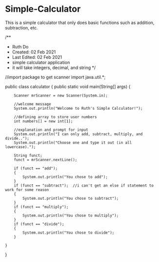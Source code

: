 # Simple-Calculator
This is a simple calculator that only does basic functions such as addition, subtraction, etc.

/**
 * Ruth Do
 * Created: 02 Feb 2021
 * Last Edited: 02 Feb 2021
 * simple calculator application
 * it will take integers, decimal, and string
 */

//import package to get scanner
import java.util.*;

public class calculator {
    public static void main(String[] args) {

        Scanner mrScanner = new Scanner(System.in);

        //welcome message
        System.out.println("Welcome to Ruth's Simple Calculator!");

        //defining array to store user numbers
        int numbers[] = new int[1];

        //explanation and prompt for input
        System.out.println("I can only add, subtract, multiply, and divide..");
        System.out.println("Choose one and type it out (in all lowercase).");

        String funct;
        funct = mrScanner.nextLine();

        if (funct == "add");
        {
            System.out.println("You chose to add");
        }
        if (funct == "subtract");  //i can't get an else if statement to work for some reason
        {
            System.out.println("You chose to subtract");
        }
        if (funct == "multiply");
        {
            System.out.println("You chose to multiply");
        }
        if (funct == "divide");
        {
            System.out.println("You chose to divide");
        }

    }


}
